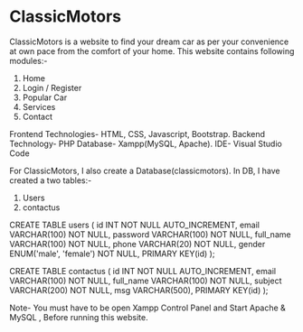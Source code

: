 # ClassicMotors
ClassicMotors is a website to find your dream car as per your convenience at own pace from the comfort of your home. This website contains following modules:-
1) Home
2) Login / Register
3) Popular Car
4) Services
5) Contact


Frontend Technologies- HTML, CSS, Javascript, Bootstrap.
Backend Technology- PHP
Database- Xampp(MySQL, Apache).
IDE- Visual Studio Code

For ClassicMotors, I also create a Database(classicmotors). In DB, I have created a two tables:- 
1) Users
2) contactus

CREATE TABLE users ( id INT NOT NULL AUTO_INCREMENT, email VARCHAR(100) NOT NULL, password VARCHAR(100) NOT NULL, full_name VARCHAR(100) NOT NULL, phone VARCHAR(20) NOT NULL, gender ENUM('male', 'female') NOT NULL,  PRIMARY KEY(id) );

CREATE TABLE contactus ( id INT NOT NULL AUTO_INCREMENT, email VARCHAR(100) NOT NULL,  full_name VARCHAR(100) NOT NULL, subject VARCHAR(200) NOT NULL, msg VARCHAR(500), PRIMARY KEY(id) );
 
Note- You must have to be open Xampp Control Panel and Start Apache & MySQL , Before running this website.
